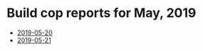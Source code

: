 # Build cop reports for May, 2019

* [2019-05-20](https://bitbucket.org/osrf/gazebo/wiki/buildcop/2019/05/20.md)
* [2019-05-21](https://bitbucket.org/osrf/gazebo/wiki/buildcop/2019/05/21.md)